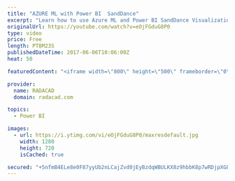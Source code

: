 ```yaml
---
title: "AZURE ML with Power BI  SandDance"
excerpt: "Learn how to use Azure ML and Power BI SandDance Visualization"
originalUrl: https://youtube.com/watch?v=eOjFGduG8P0
type: video
price: Free
length: PT8M23S
publishedDateTime: 2017-06-06T10:06:00Z
heat: 50

featuredContent: "<iframe width=\"800\" height=\"500\" frameborder=\"0\" src=\"https://www.youtube.com/embed/eOjFGduG8P0\" allow=\"accelerometer; autoplay; encrypted-media; gyroscope; picture-in-picture\" allowfullscreen></iframe>"

provider:
  name: RADACAD
  domain: radacad.com

topics:
  - Power BI

images:
  - url: https://i.ytimg.com/vi/eOjFGduG8P0/maxresdefault.jpg
    width: 1280
    height: 720
    isCached: true

secured: "+5nfmB4ELe8e0F87yyUb2nLCajZvd0jEyBzdqWBULKX8z9hbbK8p7wRDjpXGLlnIDKppqxcnO8oo+tpJlD3V2Th/SK8wRlh5W+6DGHYRE9KVkPWu0UD5oGDS9eFu9UN30z5rmHFzCBFBRWVT2EN20i9vib5wuvKeTtaQfaJhcd/Z0RU9vkyoQm1K3iP9CT0MRVAqjL13yzR7dzm0ZCcN5JfnR3EJ/8zT4fWyl06HyDJ/lxB+fUji7OM6ZtdHdH90ft8nC1Odzx9lhrJCNMr/1NzlZZynol5aMG/oj8UCDLtLJ6vL3FhHUrL4mw9GodQ8B+foNmTMbuFFBfFQomUmXPJ5LS3HyPTOJcpilHYUBiBv/EUtXva3gYHH5x8dcxKctG35lmSlipRnV7gMXPnznWMWB3XANZWN3Z+n3Yy909A=;e/53T5HCn5AFN4/6NZO5PQ=="
---
```


